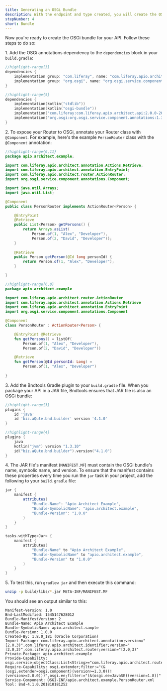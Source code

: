 ```yaml
---
title: Generating an OSGi Bundle
description: With the endpoint and type created, you will create the OSGi bundle using Bndtools
stepNumber: 4
short: Bundle
---
```


Now you're ready to create the OSGi bundle for your API. Follow these steps to do so: 

1\.  Add the OSGi annotations dependency to the `dependencies` block in your `build.gradle`:

```groovy gradle
//highlight-range{3}
dependencies {
    implementation group: "com.liferay", name: "com.liferay.apio.architect.api", version: "2.0.0-20181212.154022-16"
    implementation group: "org.osgi", name: "org.osgi.service.component.annotations", version: "1.3.0"
}
```

```kotlin kotlin-dsl
//highlight-range{5}
dependencies {
    implementation(kotlin("stdlib"))
    implementation(kotlin("osgi-bundle"))
    implementation("com.liferay:com.liferay.apio.architect.api:2.0.0-20181212.154022-16")
    implementation("org.osgi:org.osgi.service.component.annotations:1.3.0")
}
```

2\.  To expose your Router to OSGi, annotate your Router class with `@Component`. For example, here's the example `PersonRouter` class with the `@Component` annotation: 

```java
//highlight-range{6,11}
package apio.architect.example;

import com.liferay.apio.architect.annotation.Actions.Retrieve;
import com.liferay.apio.architect.annotation.EntryPoint;
import com.liferay.apio.architect.router.ActionRouter;
import org.osgi.service.component.annotations.Component;

import java.util.Arrays;
import java.util.List;

@Component
public class PersonRouter implements ActionRouter<Person> {

    @EntryPoint
    @Retrieve
    public List<Person> getPersons() {
        return Arrays.asList(
            Person.of(1, "Alex", "Developer"),
            Person.of(2, "David", "Developer"));
    }
    
    @Retrieve
    public Person getPerson(@Id long personId) {
        return Person.of(1, "Alex", "Developer");
    }

}
```

```kotlin
//highlight-range{6,8}
package apio.architect.example

import com.liferay.apio.architect.router.ActionRouter
import com.liferay.apio.architect.annotation.Actions.Retrieve
import com.liferay.apio.architect.annotation.EntryPoint
import org.osgi.service.component.annotations.Component

@Component
class PersonRouter : ActionRouter<Person> {

    @EntryPoint @Retrieve
    fun getPersons() = listOf(
        Person.of(1, "Alex", "Developer"), 
        Person.of(2, "David", "Developer"))

    @Retrieve
    fun getPerson(@Id personId: Long) = 
        Person.of(1, "Alex", "Developer")
        
}
```

3\.  Add the Bndtools Gradle plugin to your `build.gradle` file. When you package your API in a JAR file, Bndtools ensures that JAR file is also an OSGi bundle: 

```groovy gradle
//highlight-range{3}
plugins {
    id 'java'
    id 'biz.aQute.bnd.builder' version '4.1.0'
}
```

```kotlin kotlin-dsl
//highlight-range{4}
plugins {
    java
    kotlin("jvm") version "1.3.10"
    id("biz.aQute.bnd.builder").version("4.1.0")
}
```

4\.  The JAR file's manifest (`MANIFEST.MF`) must contain the OSGi bundle's name, symbolic name, and version. To ensure that the manifest contains these properties every time you run the `jar` task in your project, add the following to your `build.gradle` file: 

```groovy gradle
jar {
    manifest {
        attributes(
            "Bundle-Name": "Apio Architect Example",
            "Bundle-SymbolicName": "apio.architect.example",
            "Bundle-Version": "1.0.0"
        )
    }
}
```

```kotlin kotlin-dsl
tasks.withType<Jar> {
    manifest {
        attributes(
            "Bundle-Name" to "Apio Architect Example",
            "Bundle-SymbolicName" to "apio.architect.example",
            "Bundle-Version" to "1.0.0"
        )
    }
}
```

5\.  To test this, run `gradlew jar` and then execute this command: 

```bash
unzip -p build/libs/*.jar META-INF/MANIFEST.MF
```

You should see an output similar to this: 

```properties
Manifest-Version: 1.0
Bnd-LastModified: 1545147628012
Bundle-ManifestVersion: 2
Bundle-Name: Apio Architect Example
Bundle-SymbolicName: apio.architect.sample
Bundle-Version: 1.0.0
Created-By: 1.8.0_181 (Oracle Corporation)
Import-Package: com.liferay.apio.architect.annotation;version="[2.0,3)",com.liferay.apio.architect.identifier;version="[2.0,3)",com.liferay.apio.architect.router;version="[2.0,3)"
Private-Package: apio.architect.example
Provide-Capability: osgi.service;objectClass:List<String>="com.liferay.apio.architect.router.ActionRouter"
Require-Capability: osgi.extender;filter:="(&(osgi.extender=osgi.component)(version>=1.3.0)(!(version>=2.0.0)))",osgi.ee;filter:="(&(osgi.ee=JavaSE)(version=1.8))"
Service-Component: OSGI-INF/apio.architect.example.PersonRouter.xml
Tool: Bnd-4.1.0.201810181252
```